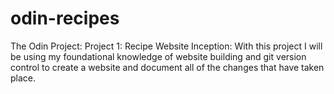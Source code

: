 # odin-recipes
The Odin Project: Project 1: Recipe Website
Inception:
    With this project I will be using my foundational knowledge of website building and git version control to create a website and document all of the changes that have taken place.